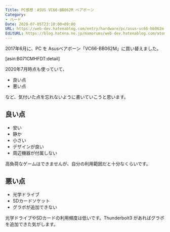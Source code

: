 ```yaml
---
Title: PC感想：ASUS VC66-BB062M ベアボーン
Category:
- ハード
Date: 2020-07-05T23:10:00+09:00
URL: https://web-dev.hatenablog.com/entry/hardware/pc/asus-vc66-bb062m
EditURL: https://blog.hatena.ne.jp/mamorums/web-dev.hatenablog.com/atom/entry/17391345971654644993
---
```


2017年6月に、PC を Asusベアボーン「VC66-BB062M」に買い替えました。

[asin:B071CMHFDT:detail]

2020年7月時点も使っていて、

- 良い点
- 悪い点

など、気付いた点を忘れないように書いていこうと思います。


## 良い点
- 安い
- 静か
- 小さい
- デザインが良い
- 周辺機器が付属しない

高負荷なゲームはできませんが、自分の利用範囲だと十分なくらいです。


## 悪い点
- 光学ドライブ
- SDカードソケット
- グラボが追加できない

光学ドライブやSDカードの利用頻度は低いです。Thunderbolt3 があればグラボを追加できた気がします。
